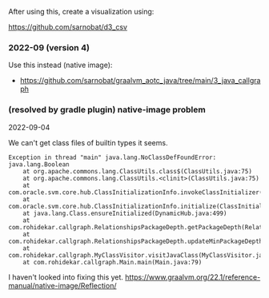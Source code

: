After using this, create a visualization using:

https://github.com/sarnobat/d3_csv

### 2022-09 (version 4)

Use this instead (native image):
* https://github.com/sarnobat/graalvm_aotc_java/tree/main/3_java_callgraph

### (resolved by gradle plugin) native-image problem

2022-09-04

We can't get class files of builtin types it seems.

```
Exception in thread "main" java.lang.NoClassDefFoundError: java.lang.Boolean
	at org.apache.commons.lang.ClassUtils.class$(ClassUtils.java:75)
	at org.apache.commons.lang.ClassUtils.<clinit>(ClassUtils.java:75)
	at com.oracle.svm.core.hub.ClassInitializationInfo.invokeClassInitializer(ClassInitializationInfo.java:350)
	at com.oracle.svm.core.hub.ClassInitializationInfo.initialize(ClassInitializationInfo.java:270)
	at java.lang.Class.ensureInitialized(DynamicHub.java:499)
	at com.rohidekar.callgraph.RelationshipsPackageDepth.getPackageDepth(RelationshipsPackageDepth.java:24)
	at com.rohidekar.callgraph.RelationshipsPackageDepth.updateMinPackageDepth(RelationshipsPackageDepth.java:17)
	at com.rohidekar.callgraph.MyClassVisitor.visitJavaClass(MyClassVisitor.java:76)
	at com.rohidekar.callgraph.Main.main(Main.java:79)
```

I haven't looked into fixing this yet. https://www.graalvm.org/22.1/reference-manual/native-image/Reflection/
